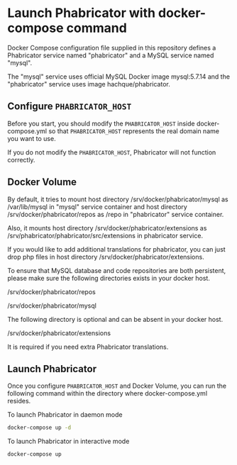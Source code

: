 # Launch Phabricator with docker-compose command

Docker Compose configuration file supplied in this repository defines a Phabricator service named "phabricator" and a MySQL service named "mysql".

The "mysql" service uses official MySQL Docker image mysql:5.7.14 and the "phabricator" service uses image hachque/phabricator.


## Configure `PHABRICATOR_HOST`

Before you start, you should modify the `PHABRICATOR_HOST` inside docker-compose.yml so that `PHABRICATOR_HOST` represents the real domain name you want to use.

If you do not modify the `PHABRICATOR_HOST`, Phabricator will not function correctly.

## Docker Volume

By default, it tries to mount host directory /srv/docker/phabricator/mysql as /var/lib/mysql in "mysql" service container and host directory /srv/docker/phabricator/repos as /repo in "phabricator" service container.

Also, it mounts host directory /srv/docker/phabricator/extensions as /srv/phabricator/phabricator/src/extensions in phabricator service.

If you would like to add additional translations for phabricator, you can just drop php files in host directory /srv/docker/phabricator/extensions.

To ensure that MySQL database and code repositories are both persistent, please make sure the following directories exists in your docker host.

/srv/docker/phabricator/repos

/srv/docker/phabricator/mysql

The following directory is optional and can be absent in your docker host.

/srv/docker/phabricator/extensions

It is required if you need extra Phabricator translations.

## Launch Phabricator

Once you configure `PHABRICATOR_HOST` and Docker Volume, you can run the following command within the directory where docker-compose.yml resides.

To launch Phabricator in daemon mode

```bash
docker-compose up -d
```

To launch Phabricator in interactive mode

```bash
docker-compose up
```